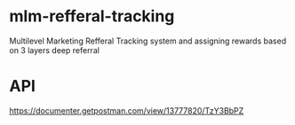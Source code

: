# mlm-refferal-tracking
Multilevel Marketing Refferal Tracking system and assigning rewards based on 3 layers deep referral


# API 
https://documenter.getpostman.com/view/13777820/TzY3BbPZ
